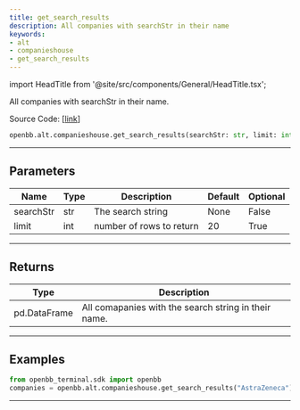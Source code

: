 ```yaml
---
title: get_search_results
description: All companies with searchStr in their name
keywords:
- alt
- companieshouse
- get_search_results
---
```


import HeadTitle from '@site/src/components/General/HeadTitle.tsx';

<HeadTitle title="alt.companieshouse.get_search_results - Reference | OpenBB SDK Docs" />

All companies with searchStr in their name.

Source Code: [[link](https://github.com/OpenBB-finance/OpenBBTerminal/tree/main/openbb_terminal/alternative/companieshouse/companieshouse_model.py#L24)]

```python wordwrap
openbb.alt.companieshouse.get_search_results(searchStr: str, limit: int = 20)
```

---

## Parameters

| Name | Type | Description | Default | Optional |
| ---- | ---- | ----------- | ------- | -------- |
| searchStr | str | The search string | None | False |
| limit | int | number of rows to return | 20 | True |


---

## Returns

| Type | Description |
| ---- | ----------- |
| pd.DataFrame | All comapanies with the search string in their name. |
---

## Examples

```python
from openbb_terminal.sdk import openbb
companies = openbb.alt.companieshouse.get_search_results("AstraZeneca")
```

---


